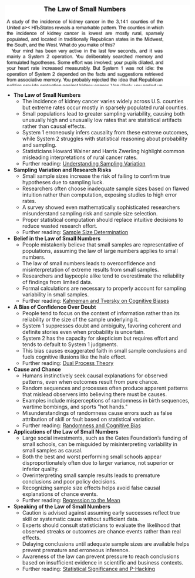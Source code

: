 ![ch10-small-numbers-TFaS](ch10-small-numbers-TFaS.best.png)

- **The Law of Small Numbers**
  - The incidence of kidney cancer varies widely across U.S. counties but extreme rates occur mostly in sparsely populated rural counties.
  - Small populations lead to greater sampling variability, causing both unusually high and unusually low rates that are statistical artifacts rather than causal effects.
  - System 1 erroneously infers causality from these extreme outcomes, while System 2 struggles with statistical reasoning about probability and sampling.
  - Statisticians Howard Wainer and Harris Zwerling highlight common misleading interpretations of rural cancer rates.
  - Further reading: [Understanding Sampling Variation](https://en.wikipedia.org/wiki/Sampling_(statistics))
- **Sampling Variation and Research Risks**
  - Small sample sizes increase the risk of failing to confirm true hypotheses due to sampling luck.
  - Researchers often choose inadequate sample sizes based on flawed intuition rather than computation, exposing studies to high error rates.
  - A survey showed even mathematically sophisticated researchers misunderstand sampling risk and sample size selection.
  - Proper statistical computation should replace intuitive decisions to reduce wasted research effort.
  - Further reading: [Sample Size Determination](https://en.wikipedia.org/wiki/Sample_size_determination)
- **Belief in the Law of Small Numbers**
  - People mistakenly believe that small samples are representative of populations, assuming the law of large numbers applies to small numbers.
  - The law of small numbers leads to overconfidence and misinterpretation of extreme results from small samples.
  - Researchers and laypeople alike tend to overestimate the reliability of findings from limited data.
  - Formal calculations are necessary to properly account for sampling variability in small samples.
  - Further reading: [Kahneman and Tversky on Cognitive Biases](https://en.wikipedia.org/wiki/Heuristics_and_biases)
- **A Bias of Confidence Over Doubt**
  - People tend to focus on the content of information rather than its reliability or the size of the sample underlying it.
  - System 1 suppresses doubt and ambiguity, favoring coherent and definite stories even when probability is uncertain.
  - System 2 has the capacity for skepticism but requires effort and tends to default to System 1 judgments.
  - This bias causes exaggerated faith in small sample conclusions and fuels cognitive illusions like the halo effect.
  - Further reading: [Dual Process Theory](https://en.wikipedia.org/wiki/Dual_process_theory)
- **Cause and Chance**
  - Humans instinctively seek causal explanations for observed patterns, even when outcomes result from pure chance.
  - Random sequences and processes often produce apparent patterns that mislead observers into believing there must be causes.
  - Examples include misperceptions of randomness in birth sequences, wartime bombings, and sports "hot hands."
  - Misunderstandings of randomness cause errors such as false attribution of skill or fault based on statistical variation.
  - Further reading: [Randomness and Cognitive Bias](https://en.wikipedia.org/wiki/Randomness)
- **Applications of the Law of Small Numbers**
  - Large social investments, such as the Gates Foundation’s funding of small schools, can be misguided by misinterpreting variability in small samples as causal.
  - Both the best and worst performing small schools appear disproportionately often due to larger variance, not superior or inferior quality.
  - Overinterpreting small sample results leads to premature conclusions and poor policy decisions.
  - Recognizing sample size effects helps avoid false causal explanations of chance events.
  - Further reading: [Regression to the Mean](https://en.wikipedia.org/wiki/Regression_toward_the_mean)
- **Speaking of the Law of Small Numbers**
  - Caution is advised against assuming early successes reflect true skill or systematic cause without sufficient data.
  - Experts should consult statisticians to evaluate the likelihood that observed streaks or outcomes are chance events rather than real effects.
  - Delaying conclusions until adequate sample sizes are available helps prevent premature and erroneous inference.
  - Awareness of the law can prevent pressure to reach conclusions based on insufficient evidence in scientific and business contexts.
  - Further reading: [Statistical Significance and P-Hacking](https://en.wikipedia.org/wiki/Statistical_significance)
